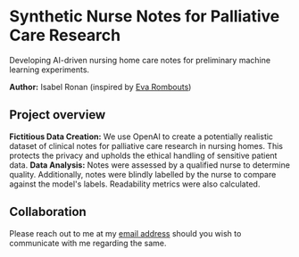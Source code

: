# Synthetic Nurse Notes for Palliative Care Research
Developing AI-driven nursing home care notes for preliminary machine learning experiments.

**Author:** Isabel Ronan (inspired by [Eva Rombouts](https://github.com/ekrombouts/))

## Project overview
**Fictitious Data Creation:** We use OpenAI to create a potentially realistic dataset of clinical notes for palliative care research in nursing homes. This protects the privacy and upholds the ethical handling of sensitive patient data.
**Data Analysis:** Notes were assessed by a qualified nurse to determine quality. Additionally, notes were blindly labelled by the nurse to compare against the model's labels. Readability metrics were also calculated.

## Collaboration
Please reach out to me at my [email address](mailto:118441194@umail.ucc.ie) should you wish to communicate with me regarding the same. 
